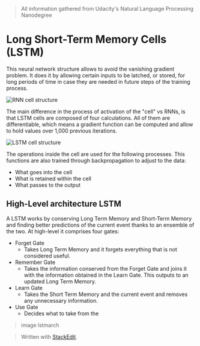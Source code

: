 > All information gathered from Udacity's Natural Language Processing Nanodegree

# Long Short-Term Memory Cells (LSTM)

This neural network structure allows to avoid the vanishing gradient problem. It does it by allowing certain inputs to be latched, or stored, for long periods of time in case they are needed in future steps of the training process.

![RNN cell structure](https://raw.githubusercontent.com/euphonie/study-notes/master/Computer%20Science/Theory/Natural%20Language%20Processing/RNNs/lstm1.png)

The main difference in the process of activation of the "cell" vs RNNs, is that LSTM cells are composed of four calculations. All of them are differentiable, which means a gradient function can be computed and allow to hold values over 1,000 previous iterations.

![LSTM cell structure](https://raw.githubusercontent.com/euphonie/study-notes/master/Computer%20Science/Theory/Natural%20Language%20Processing/RNNs/lstm2.png)

The operations inside the cell are used for the following processes. This functions are also trained through backpropagation to adjust to the data:
- What goes into the cell
- What is retained within the cell
- What passes to the output

## High-Level architecture LSTM

A LSTM works by conserving Long Term Memory and Short-Term Memory and finding better predictions of the current event thanks to an ensemble of the two. At high-level it comprises four gates: 
- Forget Gate
	- Takes Long Term Memory and it forgets everything that is not considered useful.
- Remember Gate
	- Takes the information conserved from the Forget Gate and joins it with the information obtained in the Learn Gate. This outputs to an updated Long Term Memory.
- Learn Gate
	- Takes the Short Term Memory and the current event and removes any unnecessary information.
- Use Gate
	- Decides what to take from the 

> image lstmarch

> Written with [StackEdit](https://stackedit.io/).
<!--stackedit_data:
eyJoaXN0b3J5IjpbMzcxOTU2NjUzLDE0MTYzNDMxODksMTc0Mj
g0NzA4MSwxOTAxNTE3MzI1LDE2MTI3MzE2NjksNzE0MzI4NTE1
XX0=
-->